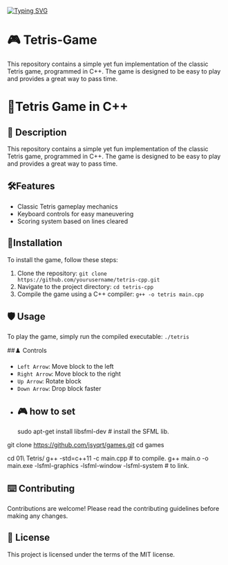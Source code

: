<a href="https://git.io/typing-svg"><img src="https://readme-typing-svg.demolab.com?font=Fira+Code&size=25&pause=1000&color=F71E1E&background=9B460900&center=true&random=false&width=435&lines=Tetris+Game+;programed+in+C%2B%2B" alt="Typing SVG" /></a>
# 🎮 Tetris-Game
This repository contains a simple yet fun implementation of the classic Tetris game, programmed in C++. The game is designed to be easy to play and provides a great way to pass time.
#  🎲Tetris Game in C++

## 📜 Description
This repository contains a simple yet fun implementation of the classic Tetris game, programmed in C++. The game is designed to be easy to play and provides a great way to pass time.

## 🛠️Features
- Classic Tetris gameplay mechanics
- Keyboard controls for easy maneuvering
- Scoring system based on lines cleared

## 🔧Installation
To install the game, follow these steps:

1. Clone the repository: `git clone https://github.com/yourusername/tetris-cpp.git`
2. Navigate to the project directory: `cd tetris-cpp`
3. Compile the game using a C++ compiler: `g++ -o tetris main.cpp`

## 🛡️ Usage
To play the game, simply run the compiled executable: `./tetris`

##♟️ Controls
- `Left Arrow`: Move block to the left
- `Right Arrow`: Move block to the right
- `Up Arrow`: Rotate block
- `Down Arrow`: Drop block faster
- ## 🎮 how to set
  sudo apt-get install libsfml-dev # install the SFML lib.

git clone https://github.com/jsyqrt/games.git
cd games

cd 01\ Tetris/ 
g++ -std=c++11 -c main.cpp # to compile.
g++ main.o -o main.exe -lsfml-graphics -lsfml-window -lsfml-system # to link.


##  ⌨️ Contributing
Contributions are welcome! Please read the contributing guidelines before making any changes.

##  📰 License
This project is licensed under the terms of the MIT license.
